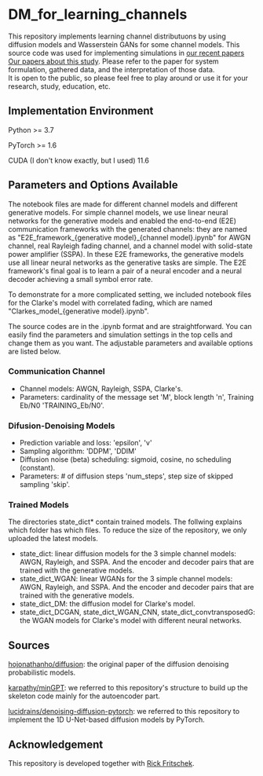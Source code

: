# DM_for_learning_channels
This repository implements learning channel distributuons by using diffusion models and Wasserstein GANs for some channel models. 
This source code was used for implementing simulations in [our recent papers Our papers about this study](https://scholar.google.com/citations?view_op=view_citation&hl=ko&user=VOl55dwAAAAJ&citation_for_view=VOl55dwAAAAJ:IjCSPb-OGe4C).
Please refer to the paper for system formulation, gathered data, and the interpretation of those data.  
It is open to the public, so please feel free to play around or use it for your research, study, education, etc.


## Implementation Environment
Python >= 3.7

PyTorch >= 1.6

CUDA (I don't know exactly, but I used) 11.6

## Parameters and Options Available
The notebook files are made for different channel models and different generative models. 
For simple channel models, we use linear neural networks for the generative models and enabled the end-to-end (E2E) communication frameworks with the generated channels: 
they are named as "E2E_framework_{generative model}_{channel model}.ipynb" for AWGN channel, real Rayleigh fading channel, and a channel model with solid-state power amplifier (SSPA).
In these E2E frameworks, the generative models use all linear neural networks as the generative tasks are simple. 
The E2E framework's final goal is to learn a pair of a neural encoder and a neural decoder achieving a small symbol error rate.

To demonstrate for a more complicated setting, we included notebook files for the Clarke's model with correlated fading, which are named "Clarkes_model_{generative model}.ipynb".

The source codes are in the .ipynb format and are straightforward. You can easily find the parameters and simulation settings in the top cells and change them as you want. 
The adjustable parameters and available options are listed below.  

### Communication Channel
* Channel models: AWGN, Rayleigh, SSPA, Clarke's.
* Parameters: cardinality of the message set 'M', block length 'n', Training Eb/N0 'TRAINING_Eb/N0'.  

### Difusion-Denoising Models
* Prediction variable and loss: 'epsilon', 'v'
* Sampling algorithm: 'DDPM', 'DDIM'
* Diffusion noise (beta) scheduling: sigmoid, cosine, no scheduling (constant). 
* Parameters: # of diffusion steps 'num_steps', step size of skipped sampling 'skip'.

### Trained Models
The directories state_dict* contain trained models. The follwing explains which folder has which files. To reduce the size of the repository, we only uploaded the latest models. 
* state_dict: linear diffusion models for the 3 simple channel models: AWGN, Rayleigh, and SSPA. And the encoder and decoder pairs that are trained with the generative models.
* state_dict_WGAN: linear WGANs for the 3 simple channel models: AWGN, Rayleigh, and SSPA. And the encoder and decoder pairs that are trained with the generative models.
* state_dict_DM: the diffusion model for Clarke's model.
* state_dict_DCGAN, state_dict_WGAN_CNN, state_dict_convtransposedG: the WGAN models for Clarke's model with different neural networks. 


## Sources
[hojonathanho/diffusion](https://https://github.com/hojonathanho/diffusion): the original paper of the diffusion denoising probabilistic models. 

[karpathy/minGPT](https://github.com/karpathy/minGPT): we referred to this repository's structure to build up the skeleton code mainly for the autoencoder part.

[lucidrains/denoising-diffusion-pytorch](https://github.com/lucidrains/denoising-diffusion-pytorch?tab=readme-ov-file): we referred to this repository to implement the 1D U-Net-based diffusion models by PyTorch. 

## Acknowledgement
This repository is developed together with [Rick Fritschek](https://github.com/Fritschek/). 
